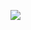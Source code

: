 <!--
id: 28320052163
link: http://blog.hengkiardo.com/post/28320052163/the-difference-between-money-work-and-busy-work
slug: the-difference-between-money-work-and-busy-work
date: Mon Jul 30 2012 12:50:56 GMT+0700 (WIT)
publish: 2012-07-030
tags: 
title: The Difference Between &#8220;Money Work&#8221; and &#8220;Busy Work&#8221;
-->


![](http://25.media.tumblr.com/tumblr_m7ylkwnOHr1qblnnoo1_1280.png)

